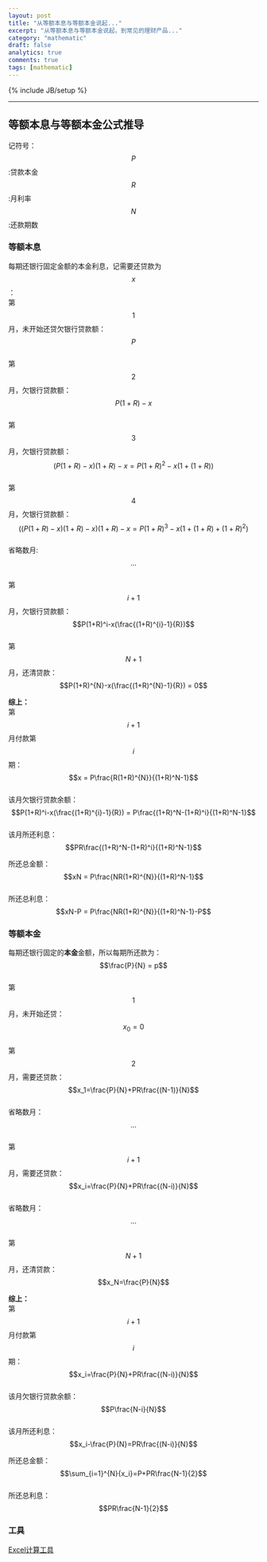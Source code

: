 ```yaml
---
layout: post
title: "从等额本息与等额本金说起..."
excerpt: "从等额本息与等额本金说起，到常见的理财产品..."
category: "mathematic"
draft: false
analytics: true
comments: true
tags: [mathematic]
---
```

{% include JB/setup %}

<!-- TODO -->

---

## 等额本息与等额本金公式推导

记符号：  
$$P$$ :贷款本金  
$$R$$ :月利率  
$$N$$ :还款期数  

### 等额本息

每期还银行固定金额的本金利息，记需要还贷款为$$x$$：  
第$$1$$月，未开始还贷欠银行贷款额：  
$$P$$  
第$$2$$月，欠银行贷款额：  
$$P(1+R) - x$$  
第$$3$$月，欠银行贷款额：  
$$(P(1+R) - x)(1+R) - x = P(1+R)^2-x(1+(1+R))$$  
第$$4$$月，欠银行贷款额：  
$$((P(1+R) - x)(1+R) - x)(1+R)-x = P(1+R)^3-x(1+(1+R)+(1+R)^2)$$  
省略数月: $$...$$  
第$$i+1$$月，欠银行贷款额：  
$$P(1+R)^i-x(\frac{(1+R)^{i}-1}{R})$$  
第$$N+1$$月，还清贷款：  
$$P(1+R)^{N}-x(\frac{(1+R)^{N}-1}{R}) = 0$$  

**综上：**  
第$$i+1$$月付款第$$i$$期：$$x = P\frac{R(1+R)^{N}}{(1+R)^N-1}$$  
该月欠银行贷款余额：$$P(1+R)^i-x(\frac{(1+R)^{i}-1}{R}) = P\frac{(1+R)^N-(1+R)^i}{(1+R)^N-1}$$  
该月所还利息：$$PR\frac{(1+R)^N-(1+R)^i}{(1+R)^N-1}$$  

所还总金额：$$xN = P\frac{NR(1+R)^{N}}{(1+R)^N-1}$$  
所还总利息：$$xN-P = P\frac{NR(1+R)^{N}}{(1+R)^N-1}-P$$  


### 等额本金

每期还银行固定的**本金**金额，所以每期所还款为：$$\frac{P}{N} = p$$  
第$$1$$月，未开始还贷：  
$$x_0=0$$  
第$$2$$月，需要还贷款：  
$$x_1=\frac{P}{N}+PR\frac{(N-1)}{N}$$  
省略数月：$$...$$  
第$$i+1$$月，需要还贷款：  
$$x_i=\frac{P}{N}+PR\frac{(N-i)}{N}$$  
省略数月：$$...$$  
第$$N+1$$月，还清贷款：$$x_N=\frac{P}{N}$$  

**综上：**  
第$$i+1$$月付款第$$i$$期：$$x_i=\frac{P}{N}+PR\frac{(N-i)}{N}$$  
该月欠银行贷款余额：$$P\frac{N-i}{N}$$  
该月所还利息：$$x_i-\frac{P}{N}=PR\frac{(N-i)}{N}$$  

所还总金额：$$\sum_{i=1}^{N}{x_i}=P+PR\frac{N-1}{2}$$  
所还总利息：$$PR\frac{N-1}{2}$$  

### 工具

[Excel计算工具]({{postsurl}}/code/daikuang.xls)
